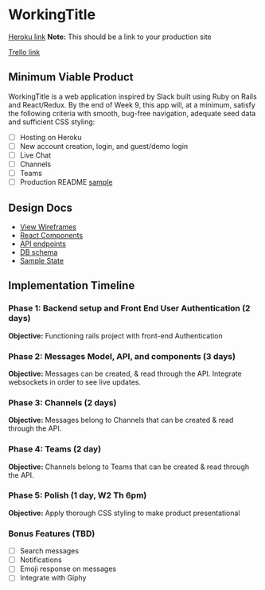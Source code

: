 # WorkingTitle

[Heroku link][heroku] **Note:** This should be a link to your production site

[Trello link][trello]

[heroku]: https://media.giphy.com/media/EoJA9S9oQxnOg/giphy.gif
[trello]: https://media.giphy.com/media/3o6MbdDgPPdxki4jD2/giphy.gif

## Minimum Viable Product

WorkingTitle is a web application inspired by Slack built using Ruby on Rails
and React/Redux.  By the end of Week 9, this app will, at a minimum, satisfy the
following criteria with smooth, bug-free navigation, adequate seed data and
sufficient CSS styling:

- [ ] Hosting on Heroku
- [ ] New account creation, login, and guest/demo login
- [ ] Live Chat
- [ ] Channels
- [ ] Teams
- [ ] Production README [sample](docs/production_readme.md)

## Design Docs
* [View Wireframes][wireframes]
* [React Components][components]
* [API endpoints][api-endpoints]
* [DB schema][schema]
* [Sample State][sample-state]

[wireframes]: wireframes
[components]: component-hierarchy.md
[sample-state]: sample-state.md
[api-endpoints]: api-endpoints.md
[schema]: schema.md

## Implementation Timeline

### Phase 1: Backend setup and Front End User Authentication (2 days)

**Objective:** Functioning rails project with front-end Authentication

### Phase 2: Messages Model, API, and components (3 days)

**Objective:** Messages can be created, & read through the API. Integrate websockets in order
to see live updates.

### Phase 3: Channels (2 days)

**Objective:** Messages belong to Channels that can be created & read through the API.

### Phase 4: Teams (2 day)

**Objective:** Channels belong to Teams that can be created & read through the API.

### Phase 5: Polish (1 day, W2 Th 6pm)

**Objective:** Apply thorough CSS styling to make product presentational

### Bonus Features (TBD)
- [ ] Search messages
- [ ] Notifications
- [ ] Emoji response on messages
- [ ] Integrate with Giphy
